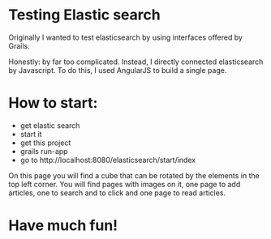 # Testing Elastic search

Originally I wanted to test elasticsearch by using interfaces offered by Grails.

Honestly: by far too complicated. Instead, I directly connected elasticsearch by
Javascript. To do this, I used AngularJS to build a single page.

# How to start:
* get elastic search
* start it
* get this project
* grails run-app
* go to http://localhost:8080/elasticsearch/start/index

On this page you will find a cube that can be rotated by the elements in the top left corner.
You will find pages with images on it, one page to add articles, one to search and to click
and one page to read articles.

# Have much fun!